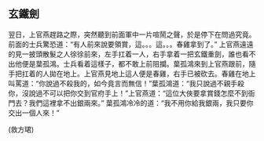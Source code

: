 玄鐵劍
------

翌日，上官燕趕路之際，突然聽到前面軍中一片喧鬧之聲，於是停下在問過究竟。前面的士兵驚恐道：“有人前來說要領賞，這。。。這。。。春雞拿到了。” 上官燕遠遠的見一披頭散髮之人徐徐前來，左手扛着一人，右手拿着一把玄鐵重劍，誰也看不出他便是葉孤鴻。士兵看着這樣子，都不敢上前阻攔。葉孤鴻來到上官燕跟前，隨手把扛着的人拋在地上。上官燕見地上這人便是春雞，右手已被砍去。春雞在地上叫罵道：“你說過不殺我的，如今竟言而無信！”葉孤鴻道：“我只說過不親手殺你，沒說過不可以把你交到官府手上！”上官燕道：“這位大俠要拿賞錢怎麼不到衙門去？我們這裡拿不出銀兩來。” 葉孤鴻冷冷的道：“我不用你給我銀兩，我只要你交出一個人來！”

(救方珺)
